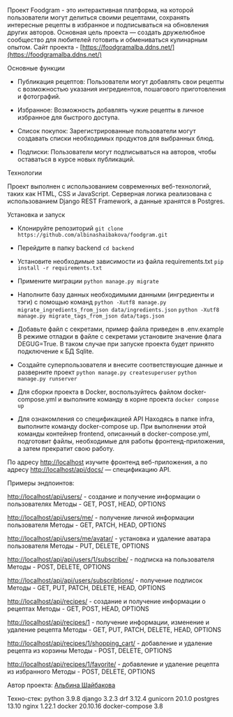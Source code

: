 Проект Foodgram -  это интерактивная платформа, на которой пользователи могут делиться своими рецептами, 
сохранять интересные рецепты в избранное и подписываться на обновления других авторов. 
Основная цель проекта — создать дружелюбное сообщество для любителей готовить и обмениваться кулинарным опытом.
Сайт проекта - [https://foodgramalba.ddns.net/](https://foodgramalba.ddns.net/)


Основные функции
- Публикация рецептов: Пользователи могут добавлять 
свои рецепты с возможностью указания ингредиентов, пошагового приготовления и фотографий.

- Избранное: Возможность добавлять чужие рецепты в личное избранное для быстрого доступа.

- Список покупок: Зарегистрированные пользователи могут создавать списки необходимых продуктов для выбранных блюд.

- Подписки: Пользователи могут подписываться на авторов, чтобы оставаться в курсе новых публикаций.


Технологии

Проект выполнен с использованием современных веб-технологий, таких как HTML, CSS и JavaScript.
Серверная логика реализована с использованием Django REST Framework, а данные хранятся в Postgres.


Установка и запуск

- Клонируйте репозиторий
    `git clone https://github.com/albinashaibakova/foodgram.git`
- Перейдите в папку backend
    `cd backend`
- Установите необходимые зависимости из файла requirements.txt
    `pip install -r requirements.txt`
- Примените миграции
    `python manage.py migrate`
- Наполните базу данных необходимыми данными (ингрeдиенты и тэги) с помощью команд
    `python -Xutf8 manage.py migrate_ingredients_from_json data/ingredients.json`
    `python -Xutf8 manage.py migrate_tags_from_json data/tags.json`
- Добавьте файл с секретами, пример файла приведен в .env.example
В режиме отладки в файле с секретами установите значение флага DEGUG=True. В таком случае при запуске проекта
будет принято подключение к БД Sqlite.
- Создайте суперпользователя и внесите соответствующие данные и разверните проект
    `python manage.py createsuperuser`
    `python manage.py runserver`
- Для сборки проекта в Docker, воспользуйтесь файлом docker-compose.yml и выполните команду в корне проекта
    `docker compose up`

- Для ознакомления со спецификацией API 
Находясь в папке infra, выполните команду docker-compose up. При выполнении этой команды контейнер frontend, описанный 
в docker-compose.yml, подготовит файлы, необходимые для работы фронтенд-приложения, а затем прекратит свою работу.

По адресу [http://localhost](http://localhost) изучите фронтенд веб-приложения, а по адресу [http://localhost/api/docs/](http://localhost/api/docs/) — спецификацию API.


Примеры эндпоинтов:

[http://localhost/api/users/](http://localhost/api/users/) - создание и получение информации о пользователях
Методы - GET, POST, HEAD, OPTIONS

[http://localhost/api/users/me/](http://localhost/api/users/me/) - получение личной информации пользователя
Методы - GET, PATCH, HEAD, OPTIONS

[http://localhost/api/users/me/avatar/](http://localhost/api/users/me/avatar/) - установка и удаление аватара пользователя
Методы - PUT, DELETE, OPTIONS

[http://localhost/api/api/users/1/subscribe/](http://localhost/api/api/users/1/subscribe/) - подписка на пользователя
Методы - POST, DELETE, OPTIONS

[http://localhost/api/api/users/subscribtions/](http://localhost/api/api/users/subscribtions/) - получение подписок
Методы - GET, PUT, PATCH, DELETE, HEAD, OPTIONS

[http://localhost/api/recipes/](http://localhost/api/recipes/) - создание и получение информации о рецептах
Методы - GET, POST, HEAD, OPTIONS

[http://localhost/api/recipes/1](http://localhost/api/recipes/1) - получение информации, изменение и удаление рецепта
Методы - GET, PUT, PATCH, DELETE, HEAD, OPTIONS

[http://localhost/api/recipes/1/shopping_cart/](http://localhost/api/recipes/1/shopping_cart/) - добавление и удаление рецепта из корзины
Методы - POST, DELETE, OPTIONS

[http://localhost/api/recipes/1/favorite/](http://localhost/api/recipes/1/favorite/) - добавление и удаление рецепта из избранного
Методы - POST, DELETE, OPTIONS


Автор проекта:
[Альбина Шайбакова](https://github.com/albinashaibakova)

Техно-стек:
python 3.9.8
django 3.2.3
drf 3.12.4
gunicorn 20.1.0
postgres 13.10
nginx 1.22.1
docker 20.10.16
docker-compose 3.8
